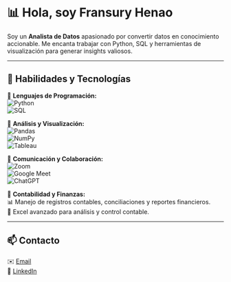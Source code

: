 # 📊 Hola, soy Fransury Henao  

Soy un **Analista de Datos** apasionado por convertir datos en conocimiento accionable. Me encanta trabajar con Python, SQL y herramientas de visualización para generar insights valiosos.

---

## 🚀 **Habilidades y Tecnologías**
🔹 **Lenguajes de Programación:**  
![Python](https://img.shields.io/badge/Python-3776AB?style=for-the-badge&logo=python&logoColor=white)  
![SQL](https://img.shields.io/badge/SQL-4479A1?style=for-the-badge&logo=postgresql&logoColor=white)

🔹 **Análisis y Visualización:**  
![Pandas](https://img.shields.io/badge/Pandas-150458?style=for-the-badge&logo=pandas&logoColor=white)  
![NumPy](https://img.shields.io/badge/NumPy-013243?style=for-the-badge&logo=numpy&logoColor=white)    
![Tableau](https://img.shields.io/badge/Tableau-E97627?style=for-the-badge&logo=tableau&logoColor=white)  

🔹 **Comunicación y Colaboración:**  
![Zoom](https://img.shields.io/badge/Zoom-2D8CFF?style=for-the-badge&logo=zoom&logoColor=white)  
![Google Meet](https://img.shields.io/badge/Google_Meet-00897B?style=for-the-badge&logo=google-meet&logoColor=white)  
![ChatGPT](https://img.shields.io/badge/ChatGPT-412991?style=for-the-badge&logo=openai&logoColor=white)  

🔹 **Contabilidad y Finanzas:**  
📊 Manejo de registros contables, conciliaciones y reportes financieros.  
📑 Excel avanzado para análisis y control contable. 
 

---

## 📫 **Contacto**
✉️ [Email](fransury21henao@gmail.com)  
🔗 [LinkedIn](https://linkedin.com/in/Fransury-Henao-Sepulveda)  
